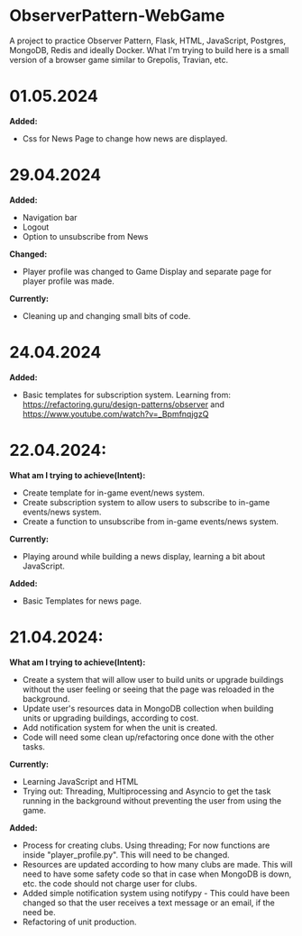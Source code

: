 # ObserverPattern-WebGame
A project to practice Observer Pattern, Flask, HTML, JavaScript, Postgres, MongoDB, Redis and ideally Docker.
What I'm trying to build here is a small version of a browser game similar to Grepolis, Travian, etc.

# 01.05.2024
**Added:**
- Css for News Page to change how news are displayed.

# 29.04.2024
**Added:**
- Navigation bar
- Logout
- Option to unsubscribe from News

**Changed:**
- Player profile was changed to Game Display and separate page for player profile was made.

**Currently:**
- Cleaning up and changing small bits of code.

# 24.04.2024
**Added:**
- Basic templates for subscription system. Learning from: https://refactoring.guru/design-patterns/observer and https://www.youtube.com/watch?v=_BpmfnqjgzQ

# 22.04.2024:
**What am I trying to achieve(Intent):**
- Create template for in-game event/news system.
- Create subscription system to allow users to subscribe to in-game events/news system.
- Create a function to unsubscribe from in-game events/news system.

**Currently:**
- Playing around while building a news display, learning a bit about JavaScript.

**Added:**
- Basic Templates for news page.
  
# 21.04.2024:
**What am I trying to achieve(Intent):**
- Create a system that will allow user to build units or upgrade buildings without the user feeling or seeing that the page was reloaded in the background.
- Update user's resources data in MongoDB collection when building units or upgrading buildings, according to cost.
- Add notification system for when the unit is created.
- Code will need some clean up/refactoring once done with the other tasks.
 
**Currently:**
- Learning JavaScript and HTML
- Trying out: Threading, Multiprocessing and Asyncio to get the task running in the background without preventing the user from using the game.

**Added:**
- Process for creating clubs. Using threading; For now functions are inside "player_profile.py". This will need to be changed.
- Resources are updated according to how many clubs are made. This will need to have some safety code so that in case when MongoDB is down, etc. the code should not charge user for clubs.
- Added simple notification system using notifypy - This could have been changed so that the user receives a text message or an email, if the need be.
- Refactoring of unit production.
